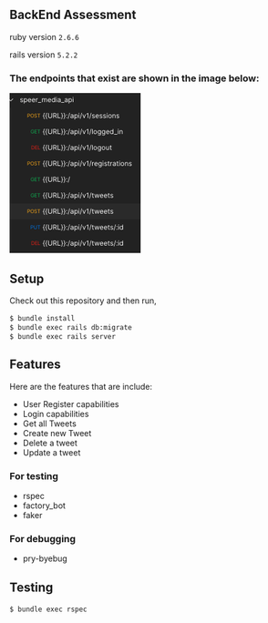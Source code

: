 ## BackEnd Assessment

ruby version `2.6.6`

rails version `5.2.2`

### The endpoints that exist are shown in the image below:

![""](https://github.com/belalelmi/speer_media_api/blob/master/public/postman_crud.png?raw=true)

## Setup

Check out this repository and then run,

```console
$ bundle install
$ bundle exec rails db:migrate
$ bundle exec rails server
```

## Features

Here are the features that are include:

- User Register capabilities
- Login capabilities
- Get all Tweets
- Create new Tweet
- Delete a tweet
- Update a tweet

### For testing

- rspec
- factory_bot
- faker

### For debugging

- pry-byebug

## Testing

```console
$ bundle exec rspec
```

